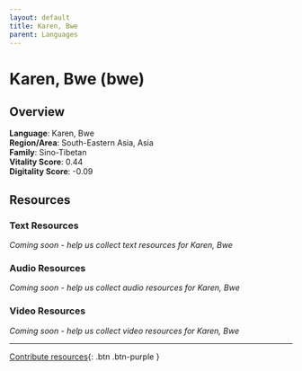 ```yaml
---
layout: default
title: Karen, Bwe
parent: Languages
---
```


# Karen, Bwe (bwe)

## Overview

**Language**: Karen, Bwe  
**Region/Area**: South-Eastern Asia, Asia  
**Family**: Sino-Tibetan  
**Vitality Score**: 0.44  
**Digitality Score**: -0.09  

## Resources

### Text Resources
*Coming soon - help us collect text resources for Karen, Bwe*

### Audio Resources
*Coming soon - help us collect audio resources for Karen, Bwe*

### Video Resources
*Coming soon - help us collect video resources for Karen, Bwe*

---

[Contribute resources](https://fairtrain.github.io/){: .btn .btn-purple }
